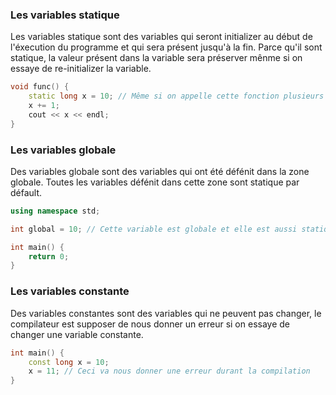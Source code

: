 ### Les variables statique
Les variables statique sont des variables qui seront initializer au début de l'éxecution du programme et qui sera présent jusqu'à la fin. Parce qu'il sont statique, la valeur présent dans la variable sera préserver mênme si on essaye de re-initializer la variable.

```cpp
void func() {
    static long x = 10; // Même si on appelle cette fonction plusieurs fois, la valeur de x sera présever et x sera incrementer de 1 à chaque fois
    x += 1; 
    cout << x << endl;
}
```

### Les variables globale
Des variables globale sont des variables qui ont été défénit dans la zone globale. Toutes les variables défénit dans cette zone sont statique par défault.

```cpp
using namespace std;

int global = 10; // Cette variable est globale et elle est aussi statique

int main() {
    return 0;
}
```

### Les variables constante
Des variables constantes sont des variables qui ne peuvent pas changer, le compilateur est supposer de nous donner un erreur si on essaye de changer une variable constante.

```cpp
int main() {
    const long x = 10;
    x = 11; // Ceci va nous donner une erreur durant la compilation
}
```